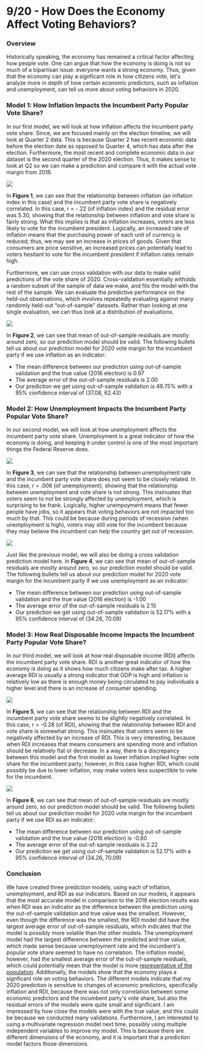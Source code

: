 
# 9/20 - How Does the Economy Affect Voting Behaviors?

### Overview
Historically speaking, the economy has remained a critical factor affecting how people vote. One can argue that how the economy is doing is not so much of a bipartisan issue: everyone wants a strong economy. Thus, given that the economy can play a signficant role in how citizens vote, let's analyze more in depth of how certain economic predictors, such as inflation and unemployment, can tell us more about voting behaviors in 2020. 

### Model 1: How Inflation Impacts the Incumbent Party Popular Vote Share?
In our first model, we will look at how inflation affects the incumbent party vote share. Since, we are focused mainly on the election timeline, we will look at Quarter 2 data. This is because Quarter 2 has recent economic data before the election date as opposed to Quarter 4, which has data after the election. Furthermore, the most recent and complete economic data in our dataset is the second quarter of the 2020 election. Thus, it makes sense to look at Q2 so we can make a prediction and compare it with the actual vote margin from 2016. 

![](../figures/voteshar&inflation.png)

In **Figure 1**, we can see that the relationship between inflation (an inflation index in this case) and the incumbent party vote share is negatively correlated. In this case, r = -.22 (of inflation index) and the residual error was 5.30, showing that the relationship between inflation and vote share is fairly strong. What this implies is that as inflation increases, voters are less likely to vote for the incumbent president. Logically, an increased rate of inflation means that the purchasing power of each unit of currency is reduced; thus, we may see an increase in prices of goods. Given that consumers are price sensitive, an increased prices can potentially lead to voters hesitant to vote for the incumbent president if inflation rates remain high. 

Furthermore, we can use cross validation with our data to make valid predictions of the vote share of 2020. Cross-validation essentially witholds a random subset of the sample of data we make, and fits the model with the rest of the sample. We can evaluate the predictive performance on the held-out observations, which involves repeatedly evaluating against many randomly held-out “out-of-sample” datasets. Rather than looking at one single evaluation, we can thus look at a distribution of evaluations. 

![](../figures/hist_infvs.png)

In **Figure 2**, we can see that mean of out-of-sample residuals are mostly around zero, so our prediction model should be valid. The following bullets tell us about our prediction model for 2020 vote margin for the incumbent party if we use inflation as an indicator: 

+ The mean difference between our prediction using out-of-sample validation and the true value (2016 election) is 0.97
+ The average error of the out-of-sample residuals is 2.00
+ Our prediction we get using out-of-sample validation is 49.75% with a 95% confidence interval of (37.08, 62.43)

### Model 2: How Unemployment Impacts the Incumbent Party Popular Vote Share?
In our second model, we will look at how unemployment affects the incumbent party vote share. Unemployment is a great indicator of how the economy is doing, and keeping it under control is one of the most important things the Federal Reserve does.

![](../figures/voteshare&unemployment.png)

In **Figure 3**, we can see that the relationship between unemployment rate and the incumbent party vote share does not seem to be closely related. In this case, r = .006 (of unemployment), showing that the relationship between unemployment and vote share is not strong. This insinuates that voters seem to not be strongly affected by unemployment, which is surprising to be frank. Logically, higher unempoyment means that fewer people have jobs, so it appears that voting behaviors are not impacted too much by that. This could be because during periods of recession (when unemployment is high), voters may still vote for the incumbent because they may believe the incumbent can help the country get out of recession. 

![](../figures/hist_unevs.png)

Just like the previous model, we will also be doing a cross validation prediction model here. In **Figure 4**, we can see that mean of out-of-sample residuals are mostly around zero, so our prediction model should be valid. The following bullets tell us about our prediction model for 2020 vote margin for the incumbent party if we use unemployment as an indicator: 

+ The mean difference between our prediction using out-of-sample validation and the true value (2016 election) is -1.00
+ The average error of the out-of-sample residuals is 2.15
+ Our prediction we get using out-of-sample validation is 52.17% with a 95% confidence interval of (34.26, 70.09)

### Model 3: How Real Disposable Income Impacts the Incumbent Party Popular Vote Share?
In our third model, we will look at how real disposable income (RDI) affects the incumbent party vote share. RDI is another great indicator of how the economy is doing as it shows how much citizens make after tax. A higher average RDI is usually a strong indicator that GDP is high and inflation is relatively low as there is enough money being circulated to pay individuals a higher level and there is an increase of consumer spending. 

![](../figures/voteshare&rdi.png)

In **Figure 5**, we can see that the relationship between RDI and the incumbent party vote share seems to be slightly negatively correlated. In this case, r = -0.28 (of RDI), showing that the relationship between RDI and vote share is somewhat strong. This insinuates that voters seem to be negatively affected by an increase of RDI. This is very interesting, because when RDI increases that means consumers are spending more and inflation should be relatively flat or decrease. In a way, there is a discrepancy between this model and the first model as lower inflation implied higher vote share for the incumbent party; however, in this case higher RDI, which could possibly be due to lower inflation, may make voters less suspectible to vote for the incumbent. 

![](../figures/hist_rdivs.png)

In **Figure 6**, we can see that mean of out-of-sample residuals are mostly around zero, so our prediction model should be valid. The following bullets tell us about our prediction model for 2020 vote margin for the incumbent party if we use RDI as an indicator: 

+ The mean difference between our prediction using out-of-sample validation and the true value (2016 election) is -0.60
+ The average error of the out-of-sample residuals is 2.22
+ Our prediction we get using out-of-sample validation is 52.17% with a 95% confidence interval of (34.26, 70.09)

### Conclusion

We have created three prediction models, using each of inflation, unemployment, and RDI as our indicators. Based on our models, it appears that the most accurate model in comparison to the 2016 election results was when RDI was an indicator as the difference between the prediction using the out-of-sample validation and true value was the smallest. However, even though the difference was the smallest, the RDI model did have the largest average error of out-of-sample residuals, which indicates that the model is possibly more volatile than the other models. The unemployment model had the largest difference between the predicted and true value, which made sense because unemployment rate and the incumbent's popular vote share seemed to have no correlation. The inflation model, however, had the smallest average error of the out-of-sample residuals, which could potentially mean that the model is more [representative of the population](http://www.biostathandbook.com/standarderror.html). Additionally, the models show that the economy plays a signficant role on voting behaviors. The different models indicate that my 2020 prediction is sensitive to changes of economic predictors, specifically inflation and RDI, because there was not only correlation between some economic predictors and the incumbent party's vote share, but also the residual errors of the models were quite small and significant. I am impressed by how close the models were with the true value, and this could be because we conducted many validations. Furthermore, I am interested to using a multivariate regression model next time, possibly using multiple independent variables to improve my model. This is because there are different dimensions of the economy, and it is important that a prediction model factors those dimensions. 





